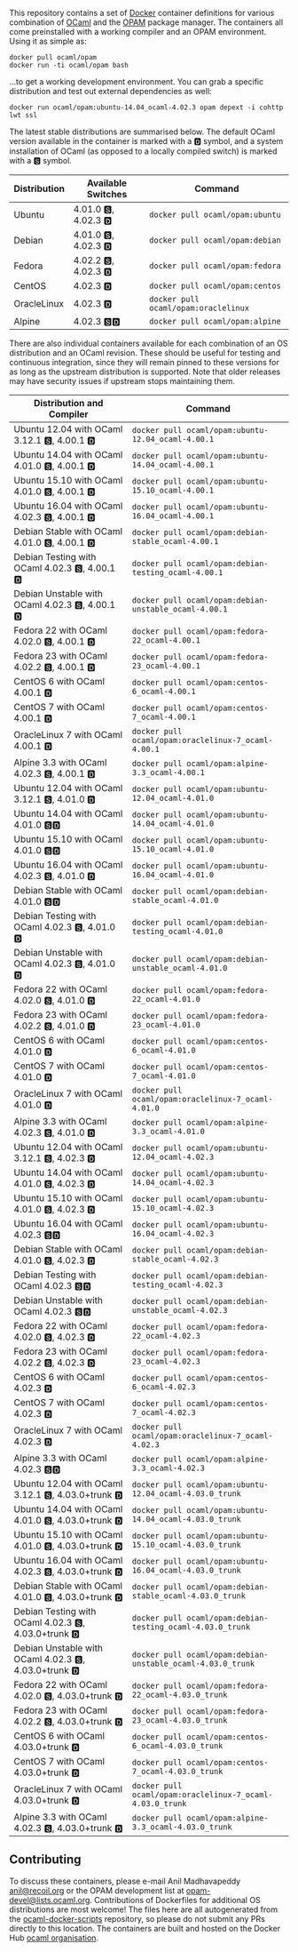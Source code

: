 This repository contains a set of [Docker](http://docker.com) container definitions for various combination of [OCaml](https://ocaml.org) and the [OPAM](https://opam.ocaml.org) package manager.  The containers all come preinstalled with a working compiler and an OPAM environment.  Using it as simple as:

```
docker pull ocaml/opam
docker run -ti ocaml/opam bash
```

...to get a working development environment.  You can grab a specific distribution and test out external dependencies as well:
```
docker run ocaml/opam:ubuntu-14.04_ocaml-4.02.3 opam depext -i cohttp lwt ssl
```

The latest stable distributions are summarised below.  The default OCaml version available in the container is marked with a &#127347; symbol, and a system installation of OCaml (as opposed to a locally compiled switch) is marked with a &#127362; symbol.

Distribution | Available Switches | Command
------------ | ------------------ | -------
Ubuntu | 4.01.0 &#127362;, 4.02.3 &#127347; | `docker pull ocaml/opam:ubuntu`
Debian | 4.01.0 &#127362;, 4.02.3 &#127347; | `docker pull ocaml/opam:debian`
Fedora | 4.02.2 &#127362;, 4.02.3 &#127347; | `docker pull ocaml/opam:fedora`
CentOS | 4.02.3 &#127347; | `docker pull ocaml/opam:centos`
OracleLinux | 4.02.3 &#127347; | `docker pull ocaml/opam:oraclelinux`
Alpine | 4.02.3 &#127362;&#127347; | `docker pull ocaml/opam:alpine`

There are also individual containers available for each combination
   of an OS distribution and an OCaml revision. These should be useful for
   testing and continuous integration, since they will remain pinned to these
   versions for as long as the upstream distribution is supported.  Note that
   older releases may have security issues if upstream stops maintaining them.

Distribution and Compiler | Command
------------------------- | -------
Ubuntu 12.04 with OCaml 3.12.1 &#127362;, 4.00.1 &#127347; | `docker pull ocaml/opam:ubuntu-12.04_ocaml-4.00.1`
Ubuntu 14.04 with OCaml 4.01.0 &#127362;, 4.00.1 &#127347; | `docker pull ocaml/opam:ubuntu-14.04_ocaml-4.00.1`
Ubuntu 15.10 with OCaml 4.01.0 &#127362;, 4.00.1 &#127347; | `docker pull ocaml/opam:ubuntu-15.10_ocaml-4.00.1`
Ubuntu 16.04 with OCaml 4.02.3 &#127362;, 4.00.1 &#127347; | `docker pull ocaml/opam:ubuntu-16.04_ocaml-4.00.1`
Debian Stable with OCaml 4.01.0 &#127362;, 4.00.1 &#127347; | `docker pull ocaml/opam:debian-stable_ocaml-4.00.1`
Debian Testing with OCaml 4.02.3 &#127362;, 4.00.1 &#127347; | `docker pull ocaml/opam:debian-testing_ocaml-4.00.1`
Debian Unstable with OCaml 4.02.3 &#127362;, 4.00.1 &#127347; | `docker pull ocaml/opam:debian-unstable_ocaml-4.00.1`
Fedora 22 with OCaml 4.02.0 &#127362;, 4.00.1 &#127347; | `docker pull ocaml/opam:fedora-22_ocaml-4.00.1`
Fedora 23 with OCaml 4.02.2 &#127362;, 4.00.1 &#127347; | `docker pull ocaml/opam:fedora-23_ocaml-4.00.1`
CentOS 6 with OCaml 4.00.1 &#127347; | `docker pull ocaml/opam:centos-6_ocaml-4.00.1`
CentOS 7 with OCaml 4.00.1 &#127347; | `docker pull ocaml/opam:centos-7_ocaml-4.00.1`
OracleLinux 7 with OCaml 4.00.1 &#127347; | `docker pull ocaml/opam:oraclelinux-7_ocaml-4.00.1`
Alpine 3.3 with OCaml 4.02.3 &#127362;, 4.00.1 &#127347; | `docker pull ocaml/opam:alpine-3.3_ocaml-4.00.1`
Ubuntu 12.04 with OCaml 3.12.1 &#127362;, 4.01.0 &#127347; | `docker pull ocaml/opam:ubuntu-12.04_ocaml-4.01.0`
Ubuntu 14.04 with OCaml 4.01.0 &#127362;&#127347; | `docker pull ocaml/opam:ubuntu-14.04_ocaml-4.01.0`
Ubuntu 15.10 with OCaml 4.01.0 &#127362;&#127347; | `docker pull ocaml/opam:ubuntu-15.10_ocaml-4.01.0`
Ubuntu 16.04 with OCaml 4.02.3 &#127362;, 4.01.0 &#127347; | `docker pull ocaml/opam:ubuntu-16.04_ocaml-4.01.0`
Debian Stable with OCaml 4.01.0 &#127362;&#127347; | `docker pull ocaml/opam:debian-stable_ocaml-4.01.0`
Debian Testing with OCaml 4.02.3 &#127362;, 4.01.0 &#127347; | `docker pull ocaml/opam:debian-testing_ocaml-4.01.0`
Debian Unstable with OCaml 4.02.3 &#127362;, 4.01.0 &#127347; | `docker pull ocaml/opam:debian-unstable_ocaml-4.01.0`
Fedora 22 with OCaml 4.02.0 &#127362;, 4.01.0 &#127347; | `docker pull ocaml/opam:fedora-22_ocaml-4.01.0`
Fedora 23 with OCaml 4.02.2 &#127362;, 4.01.0 &#127347; | `docker pull ocaml/opam:fedora-23_ocaml-4.01.0`
CentOS 6 with OCaml 4.01.0 &#127347; | `docker pull ocaml/opam:centos-6_ocaml-4.01.0`
CentOS 7 with OCaml 4.01.0 &#127347; | `docker pull ocaml/opam:centos-7_ocaml-4.01.0`
OracleLinux 7 with OCaml 4.01.0 &#127347; | `docker pull ocaml/opam:oraclelinux-7_ocaml-4.01.0`
Alpine 3.3 with OCaml 4.02.3 &#127362;, 4.01.0 &#127347; | `docker pull ocaml/opam:alpine-3.3_ocaml-4.01.0`
Ubuntu 12.04 with OCaml 3.12.1 &#127362;, 4.02.3 &#127347; | `docker pull ocaml/opam:ubuntu-12.04_ocaml-4.02.3`
Ubuntu 14.04 with OCaml 4.01.0 &#127362;, 4.02.3 &#127347; | `docker pull ocaml/opam:ubuntu-14.04_ocaml-4.02.3`
Ubuntu 15.10 with OCaml 4.01.0 &#127362;, 4.02.3 &#127347; | `docker pull ocaml/opam:ubuntu-15.10_ocaml-4.02.3`
Ubuntu 16.04 with OCaml 4.02.3 &#127362;&#127347; | `docker pull ocaml/opam:ubuntu-16.04_ocaml-4.02.3`
Debian Stable with OCaml 4.01.0 &#127362;, 4.02.3 &#127347; | `docker pull ocaml/opam:debian-stable_ocaml-4.02.3`
Debian Testing with OCaml 4.02.3 &#127362;&#127347; | `docker pull ocaml/opam:debian-testing_ocaml-4.02.3`
Debian Unstable with OCaml 4.02.3 &#127362;&#127347; | `docker pull ocaml/opam:debian-unstable_ocaml-4.02.3`
Fedora 22 with OCaml 4.02.0 &#127362;, 4.02.3 &#127347; | `docker pull ocaml/opam:fedora-22_ocaml-4.02.3`
Fedora 23 with OCaml 4.02.2 &#127362;, 4.02.3 &#127347; | `docker pull ocaml/opam:fedora-23_ocaml-4.02.3`
CentOS 6 with OCaml 4.02.3 &#127347; | `docker pull ocaml/opam:centos-6_ocaml-4.02.3`
CentOS 7 with OCaml 4.02.3 &#127347; | `docker pull ocaml/opam:centos-7_ocaml-4.02.3`
OracleLinux 7 with OCaml 4.02.3 &#127347; | `docker pull ocaml/opam:oraclelinux-7_ocaml-4.02.3`
Alpine 3.3 with OCaml 4.02.3 &#127362;&#127347; | `docker pull ocaml/opam:alpine-3.3_ocaml-4.02.3`
Ubuntu 12.04 with OCaml 3.12.1 &#127362;, 4.03.0+trunk &#127347; | `docker pull ocaml/opam:ubuntu-12.04_ocaml-4.03.0_trunk`
Ubuntu 14.04 with OCaml 4.01.0 &#127362;, 4.03.0+trunk &#127347; | `docker pull ocaml/opam:ubuntu-14.04_ocaml-4.03.0_trunk`
Ubuntu 15.10 with OCaml 4.01.0 &#127362;, 4.03.0+trunk &#127347; | `docker pull ocaml/opam:ubuntu-15.10_ocaml-4.03.0_trunk`
Ubuntu 16.04 with OCaml 4.02.3 &#127362;, 4.03.0+trunk &#127347; | `docker pull ocaml/opam:ubuntu-16.04_ocaml-4.03.0_trunk`
Debian Stable with OCaml 4.01.0 &#127362;, 4.03.0+trunk &#127347; | `docker pull ocaml/opam:debian-stable_ocaml-4.03.0_trunk`
Debian Testing with OCaml 4.02.3 &#127362;, 4.03.0+trunk &#127347; | `docker pull ocaml/opam:debian-testing_ocaml-4.03.0_trunk`
Debian Unstable with OCaml 4.02.3 &#127362;, 4.03.0+trunk &#127347; | `docker pull ocaml/opam:debian-unstable_ocaml-4.03.0_trunk`
Fedora 22 with OCaml 4.02.0 &#127362;, 4.03.0+trunk &#127347; | `docker pull ocaml/opam:fedora-22_ocaml-4.03.0_trunk`
Fedora 23 with OCaml 4.02.2 &#127362;, 4.03.0+trunk &#127347; | `docker pull ocaml/opam:fedora-23_ocaml-4.03.0_trunk`
CentOS 6 with OCaml 4.03.0+trunk &#127347; | `docker pull ocaml/opam:centos-6_ocaml-4.03.0_trunk`
CentOS 7 with OCaml 4.03.0+trunk &#127347; | `docker pull ocaml/opam:centos-7_ocaml-4.03.0_trunk`
OracleLinux 7 with OCaml 4.03.0+trunk &#127347; | `docker pull ocaml/opam:oraclelinux-7_ocaml-4.03.0_trunk`
Alpine 3.3 with OCaml 4.02.3 &#127362;, 4.03.0+trunk &#127347; | `docker pull ocaml/opam:alpine-3.3_ocaml-4.03.0_trunk`


## Contributing

To discuss these containers, please e-mail Anil Madhavapeddy <anil@recoil.org> or the OPAM development list at <opam-devel@lists.ocaml.org>. Contributions of Dockerfiles for additional OS distributions are most welcome! The files here are all autogenerated from the [ocaml-docker-scripts](https://github.com/avsm/ocaml-docker-scripts) repository, so please do not submit any PRs directly to this location. The containers are built and hosted on the Docker Hub [ocaml organisation](https://hub.docker.com/u/ocaml).